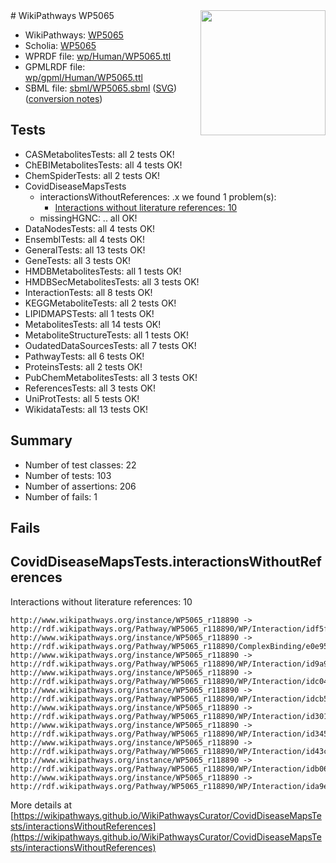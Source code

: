 <img style="float: right; width: 200px" src="../logo.png" />
# WikiPathways WP5065

* WikiPathways: [WP5065](https://identifiers.org/wikipathways:WP5065)
* Scholia: [WP5065](https://scholia.toolforge.org/wikipathways/WP5065)
* WPRDF file: [wp/Human/WP5065.ttl](../wp/Human/WP5065.ttl)
* GPMLRDF file: [wp/gpml/Human/WP5065.ttl](../wp/gpml/Human/WP5065.ttl)
* SBML file: [sbml/WP5065.sbml](../sbml/WP5065.sbml) ([SVG](../sbml/WP5065.svg)) ([conversion notes](../sbml/WP5065.txt))

## Tests
* CASMetabolitesTests: all 2 tests OK!
* ChEBIMetabolitesTests: all 4 tests OK!
* ChemSpiderTests: all 2 tests OK!
* CovidDiseaseMapsTests
    * interactionsWithoutReferences: .x we found 1 problem(s):
        * [Interactions without literature references: 10](#9701cce1)
    * missingHGNC: .. all OK!
* DataNodesTests: all 4 tests OK!
* EnsemblTests: all 4 tests OK!
* GeneralTests: all 13 tests OK!
* GeneTests: all 3 tests OK!
* HMDBMetabolitesTests: all 1 tests OK!
* HMDBSecMetabolitesTests: all 3 tests OK!
* InteractionTests: all 8 tests OK!
* KEGGMetaboliteTests: all 2 tests OK!
* LIPIDMAPSTests: all 1 tests OK!
* MetabolitesTests: all 14 tests OK!
* MetaboliteStructureTests: all 1 tests OK!
* OudatedDataSourcesTests: all 7 tests OK!
* PathwayTests: all 6 tests OK!
* ProteinsTests: all 2 tests OK!
* PubChemMetabolitesTests: all 3 tests OK!
* ReferencesTests: all 3 tests OK!
* UniProtTests: all 5 tests OK!
* WikidataTests: all 13 tests OK!


## Summary

* Number of test classes: 22
* Number of tests: 103
* Number of assertions: 206
* Number of fails: 1

## Fails

<a name="9701cce1" />

## CovidDiseaseMapsTests.interactionsWithoutReferences

Interactions without literature references: 10
```
http://www.wikipathways.org/instance/WP5065_r118890 -> http://rdf.wikipathways.org/Pathway/WP5065_r118890/WP/Interaction/idf5f63b5b
http://www.wikipathways.org/instance/WP5065_r118890 -> http://rdf.wikipathways.org/Pathway/WP5065_r118890/ComplexBinding/e0e95
http://www.wikipathways.org/instance/WP5065_r118890 -> http://rdf.wikipathways.org/Pathway/WP5065_r118890/WP/Interaction/id9a9099b7
http://www.wikipathways.org/instance/WP5065_r118890 -> http://rdf.wikipathways.org/Pathway/WP5065_r118890/WP/Interaction/idc047fb67
http://www.wikipathways.org/instance/WP5065_r118890 -> http://rdf.wikipathways.org/Pathway/WP5065_r118890/WP/Interaction/idcb5a79c6
http://www.wikipathways.org/instance/WP5065_r118890 -> http://rdf.wikipathways.org/Pathway/WP5065_r118890/WP/Interaction/id30105322
http://www.wikipathways.org/instance/WP5065_r118890 -> http://rdf.wikipathways.org/Pathway/WP5065_r118890/WP/Interaction/id34540c1c
http://www.wikipathways.org/instance/WP5065_r118890 -> http://rdf.wikipathways.org/Pathway/WP5065_r118890/WP/Interaction/id43cd660f
http://www.wikipathways.org/instance/WP5065_r118890 -> http://rdf.wikipathways.org/Pathway/WP5065_r118890/WP/Interaction/idb065e73b
http://www.wikipathways.org/instance/WP5065_r118890 -> http://rdf.wikipathways.org/Pathway/WP5065_r118890/WP/Interaction/ida9ef11ca
```

More details at [https://wikipathways.github.io/WikiPathwaysCurator/CovidDiseaseMapsTests/interactionsWithoutReferences](https://wikipathways.github.io/WikiPathwaysCurator/CovidDiseaseMapsTests/interactionsWithoutReferences)

